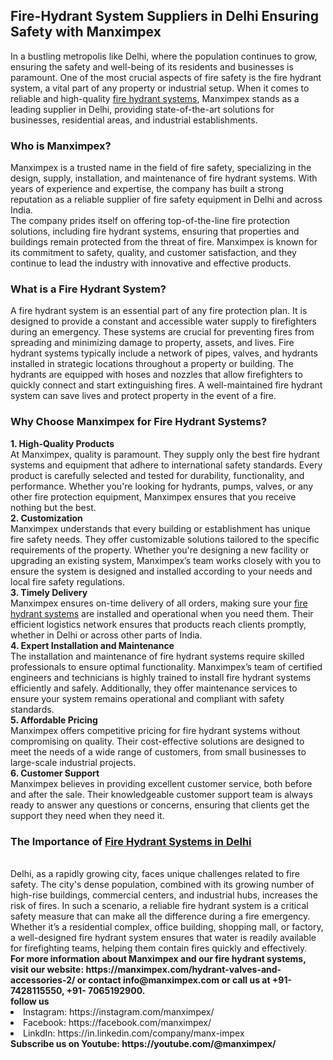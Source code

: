<h2> Fire-Hydrant System Suppliers in Delhi Ensuring Safety with Manximpex</h2>
In a bustling metropolis like Delhi, where the population continues to grow, ensuring the safety and well-being of its residents and businesses is paramount. One of the most crucial aspects of fire safety is the fire hydrant system, a vital part of any property or industrial setup. When it comes to reliable and high-quality <a href="https://manximpex.com/hydrant-valves-and-accessories-2/" title="fire hydrant system suppliers in Delhi" alt"fire hydrant system suppliers in Delhi" >fire hydrant systems</a>, Manximpex stands as a leading supplier in Delhi, providing state-of-the-art solutions for businesses, residential areas, and industrial establishments.<br>
<h3>Who is Manximpex?</h3>
Manximpex is a trusted name in the field of fire safety, specializing in the design, supply, installation, and maintenance of fire hydrant systems. With years of experience and expertise, the company has built a strong reputation as a reliable supplier of fire safety equipment in Delhi and across India.<br>
The company prides itself on offering top-of-the-line fire protection solutions, including fire hydrant systems, ensuring that properties and buildings remain protected from the threat of fire. Manximpex is known for its commitment to safety, quality, and customer satisfaction, and they continue to lead the industry with innovative and effective products.<br>
<h3>What is a Fire Hydrant System?</h3>
A fire hydrant system is an essential part of any fire protection plan. It is designed to provide a constant and accessible water supply to firefighters during an emergency. These systems are crucial for preventing fires from spreading and minimizing damage to property, assets, and lives.
Fire hydrant systems typically include a network of pipes, valves, and hydrants installed in strategic locations throughout a property or building. The hydrants are equipped with hoses and nozzles that allow firefighters to quickly connect and start extinguishing fires. A well-maintained fire hydrant system can save lives and protect property in the event of a fire.<br>
<h3>Why Choose Manximpex for Fire Hydrant Systems?</h3>
<b>1. High-Quality Products</b><br>
At Manximpex, quality is paramount. They supply only the best fire hydrant systems and equipment that adhere to international safety standards. Every product is carefully selected and tested for durability, functionality, and performance. Whether you're looking for hydrants, pumps, valves, or any other fire protection equipment, Manximpex ensures that you receive nothing but the best.<br>
<b>2. Customization</b><br>
Manximpex understands that every building or establishment has unique fire safety needs. They offer customizable solutions tailored to the specific requirements of the property. Whether you're designing a new facility or upgrading an existing system, Manximpex’s team works closely with you to ensure the system is designed and installed according to your needs and local fire safety regulations.<br>
<b>3. Timely Delivery</b><br>
Manximpex ensures on-time delivery of all orders, making sure your <a href="https://manximpex.com/hydrant-valves-and-accessories-2/" title="fire hydrant system suppliers in Delhi" alt"fire hydrant system suppliers in Delhi" >fire hydrant systems</a> are installed and operational when you need them. Their efficient logistics network ensures that products reach clients promptly, whether in Delhi or across other parts of India.<br>
<b>4. Expert Installation and Maintenance</b><br>
The installation and maintenance of fire hydrant systems require skilled professionals to ensure optimal functionality. Manximpex’s team of certified engineers and technicians is highly trained to install fire hydrant systems efficiently and safely. Additionally, they offer maintenance services to ensure your system remains operational and compliant with safety standards.<br>
<b>5. Affordable Pricing</b><br>
Manximpex offers competitive pricing for fire hydrant systems without compromising on quality. Their cost-effective solutions are designed to meet the needs of a wide range of customers, from small businesses to large-scale industrial projects.<br>
<b>6. Customer Support</b><br>
Manximpex believes in providing excellent customer service, both before and after the sale. Their knowledgeable customer support team is always ready to answer any questions or concerns, ensuring that clients get the support they need when they need it.<br>
<h3>The Importance of <a href="fire hydrant system suppliers in Delhi" alt"fire hydrant system suppliers in Delhi" >Fire Hydrant Systems in Delhi</a></h3><br>
Delhi, as a rapidly growing city, faces unique challenges related to fire safety. The city's dense population, combined with its growing number of high-rise buildings, commercial centers, and industrial hubs, increases the risk of fires. In such a scenario, a reliable fire hydrant system is a critical safety measure that can make all the difference during a fire emergency.<br>
Whether it’s a residential complex, office building, shopping mall, or factory, a well-designed fire hydrant system ensures that water is readily available for firefighting teams, helping them contain fires quickly and effectively.<br>
<b>For more information about Manximpex and our fire hydrant systems, visit our website: https://manximpex.com/hydrant-valves-and-accessories-2/  or contact info@manximpex.com or call us at +91- 7428115550, +91- 7065192900.</b><br>
<b>follow us </b><br>
<li>Instagram: https://instagram.com/manximpex/</li>
<li>Facebook: https://facebook.com/manximpex/</li>
<li>LinkdIn: https://in.linkedin.com/company/manx-impex</li>
<b>Subscribe us on Youtube: https://youtube.com/@manximpex/</b>
